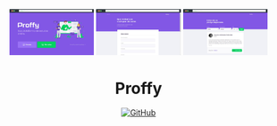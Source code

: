 <div align="center">
  <img src="./assets/landing.png" width="30%"></img> <img src="./assets/form.png" width="30%"></img> <img src="./assets/listing.png" width="30%"></img>
</div>

<h1 align="center">Proffy</h1>
<p align="center"></p>

<div align="center">
  <a href="https://github.com/eitchtee/proffy/blob/master/LICENSE" target="_blank"><img alt="GitHub" src="https://img.shields.io/github/license/eitchtee/proffy?style=for-the-badge"></a>
</div>
